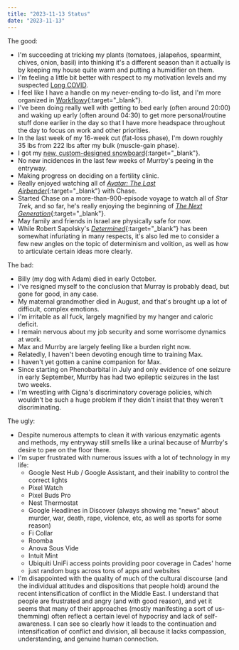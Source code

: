 ```yaml
---
title: "2023-11-13 Status"
date: "2023-11-13"
---
```


The good:
* I'm succeeding at tricking my plants (tomatoes, jalapeños, spearmint, chives, onion, basil) into thinking it's a different season than it actually is by keeping my house quite warm and putting a humidifier on them.
* I'm feeling a little bit better with respect to my motivation levels and my suspected [Long COVID](https://www.arthurzey.com/blog/2023-08-17/long-covid-funk/#2023-10-31-update).
* I feel like I have a handle on my never-ending to-do list, and I'm more organized in [Workflowy](https://workflowy.com/invite/880a248a.lnx){:target="&lowbar;blank"}.
* I've been doing really well with getting to bed early (often around 20:00) and waking up early (often around 04:30) to get more personal/routine stuff done earlier in the day so that I have more headspace throughout the day to focus on work and other priorities.
* In the last week of my 16-week cut (fat-loss phase), I'm down roughly 35 lbs from 222 lbs after my bulk (muscle-gain phase).
* I got my [new, custom-designed snowboard](https://www.facebook.com/ArthurZey/posts/pfbid0GkFRx8MemSLhu4wAnMZ851Cy9P8M77Mn3bg4de1vgzsUhruXF2rqTu7BfAqEsZTAl){:target="&lowbar;blank"}.
* No new incidences in the last few weeks of Murrby's peeing in the entryway.
* Making progress on deciding on a fertility clinic.
* Really enjoyed watching all of [_Avatar: The Last Airbender_](https://trakt.tv/shows/avatar-the-last-airbender){:target="&lowbar;blank"} with Chase.
* Started Chase on a more-than-900-episode voyage to watch all of _Star Trek_, and so far, he's really enjoying the beginning of [_The Next Generation_](https://trakt.tv/shows/star-trek-the-next-generation){:target="&lowbar;blank"}.
* May family and friends in Israel are physically safe for now.
* While Robert Sapolsky's [_Determined_](https://www.goodreads.com/book/show/83817782-determined){:target="&lowbar;blank"} has been somewhat infuriating in many respects, it's also led me to consider a few new angles on the topic of determinism and volition, as well as how to articulate certain ideas more clearly.

The bad:
* Billy (my dog with Adam) died in early October.
* I've resigned myself to the conclusion that Murray is probably dead, but gone for good, in any case.
* My maternal grandmother died in August, and that's brought up a lot of difficult, complex emotions.
* I'm irritable as all fuck, largely magnified by my hanger and caloric deficit.
* I remain nervous about my job security and some worrisome dynamics at work.
* Max and Murrby are largely feeling like a burden right now.
* Relatedly, I haven't been devoting enough time to training Max.
* I haven't yet gotten a canine companion for Max.
* Since starting on Phenobarbital in July and only evidence of one seizure in early September, Murrby has had two epileptic seizures in the last two weeks.
* I'm wrestling with Cigna's discriminatory coverage policies, which wouldn't be such a huge problem if they didn't insist that they weren't discriminating.

The ugly:
* Despite numerous attempts to clean it with various enzymatic agents and methods, my entryway still smells like a urinal because of Murrby's desire to pee on the floor there.
* I'm super frustrated with numerous issues with a lot of technology in my life:
  * Google Nest Hub / Google Assistant, and their inability to control the correct lights
  * Pixel Watch
  * Pixel Buds Pro
  * Nest Thermostat
  * Google Headlines in Discover (always showing me "news" about murder, war, death, rape, violence, etc, as well as sports for some reason)
  * Fi Collar
  * Roomba
  * Anova Sous Vide
  * Intuit Mint
  * Ubiquiti UniFi access points providing poor coverage in Cades' home
  * just random bugs across tons of apps and websites
* I'm disappointed with the quality of much of the cultural discourse (and the individual attitudes and dispositions that people hold) around the recent intensification of conflict in the Middle East. I understand that people are frustrated and angry (and with good reason), and yet it seems that many of their approaches (mostly manifesting a sort of us-themming) often reflect a certain level of hypocrisy and lack of self-awareness. I can see so clearly how it leads to the continuation and intensification of conflict and division, all because it lacks compassion, understanding, and genuine human connection.
